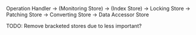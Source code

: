 Operation Handler
-> (Monitoring Store)
-> (Index Store)
-> Locking Store
-> Patching Store
-> Converting Store
-> Data Accessor Store

TODO: Remove bracketed stores due to less important?
